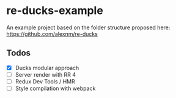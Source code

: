 # re-ducks-example
An example project based on the folder structure proposed here: https://github.com/alexnm/re-ducks

## Todos
- [x] Ducks modular approach
- [ ] Server render with RR 4
- [ ] Redux Dev Tools / HMR
- [ ] Style compilation with webpack
